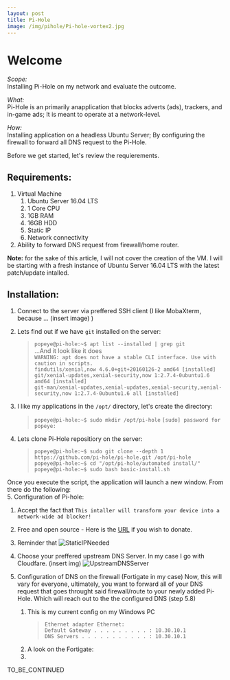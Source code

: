 ```yaml
---
layout: post
title: Pi-Hole
image: /img/pihole/Pi-hole-vortex2.jpg
---
```


# Welcome

*Scope:*  
Installing Pi-Hole on my network and evaluate the outcome.  

*What:*  
Pi-Hole is an primarily anapplication that blocks adverts (ads), trackers, and in-game ads; It is meant to operate at a network-level.  

*How:*  
Installing application on a headless Ubuntu Server; By configuring the firewall to forward all DNS request to the Pi-Hole.  

Before we get started, let's review the requierements.
  
## Requirements:
1. Virtual Machine
   1. Ubuntu Server 16.04 LTS
   2. 1 Core CPU
   3. 1GB RAM
   4. 16GB HDD
   5. Static IP
   6. Network connectivity
2. Ability to forward DNS request from firewall/home router.
   
**Note:** for the sake of this article, I will not cover the creation of the VM. I will be starting with a fresh instance of Ubuntu Server 16.04 LTS with the latest patch/update intalled.

## Installation:
1. Connect to the server via preffered SSH client (I like MobaXterm, because ... (insert image) )
2. Lets find out if we have `git` installed on the server:
    > `popeye@pi-hole:~$ apt list --installed | grep git`  
    > ...And it look like it does  
    > `WARNING: apt does not have a stable CLI interface. Use with caution in scripts.`  
    > `findutils/xenial,now 4.6.0+git+20160126-2 amd64 [installed]`  
    > `git/xenial-updates,xenial-security,now 1:2.7.4-0ubuntu1.6 amd64 [installed]`  
    > `git-man/xenial-updates,xenial-updates,xenial-security,xenial-security,now 1:2.7.4-0ubuntu1.6 all [installed]`  

3. I like my applications in the `/opt/` directory, let's create the directory:
    > `popeye@pi-hole:~$ sudo mkdir /opt/pi-hole`
    > `[sudo] password for popeye:`
    
4. Lets clone Pi-Hole repositiory on the server:
    > `popeye@pi-hole:~$ sudo git clone --depth 1 https://github.com/pi-hole/pi-hole.git /opt/pi-hole`  
    > `popeye@pi-hole:~$ cd "/opt/pi-hole/automated install/"`  
    > `popeye@pi-hole:~$ sudo bash basic-install.sh`  
    
Once you execute the script, the application will launch a new window. From there do the following:  
5. Configuration of Pi-hole:
   1. Accept the fact that `This intaller will transform your device into a network-wide ad blocker!`
   2. Free and open source - Here is the [URL](http://pi-hole.net/donate) if you wish to donate.
   3. Reminder that
   ![StaticIPNeeded](https://github.com/gazolle/gazolle.github.io/img/pihole_3.PNG)
   4. Choose your preffered upstream DNS Server. In my case I go with Cloudfare. (insert img)
   ![UpstreamDNSServer](https://github.com/gazolle/gazolle.github.io/img/pihole_4.PNG)


6. Configuration of DNS on the firewall (Fortigate in my case)
    Now, this will vary for everyone, ultimately, you want to forward all of your DNS request that goes throught said firewall/route to your newly added Pi-Hole. Which will reach out to the the configured DNS (step 5.8)
   1. This is my current config on my Windows PC
        > `Ethernet adapter Ethernet:`  
        > `Default Gateway . . . . . . . . . : 10.30.10.1`  
        > `DNS Servers . . . . . . . . . . . : 10.30.10.1`
    2. A look on the Fortigate:
    3.   
TO_BE_CONTINUED
